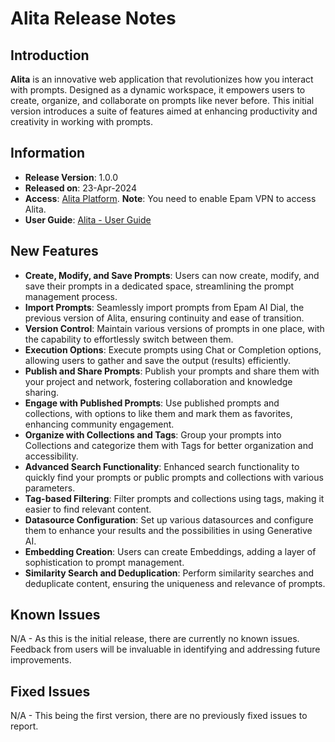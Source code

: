 # Alita Release Notes

## Introduction

**Alita** is an innovative web application that revolutionizes how you interact with prompts. Designed as a dynamic workspace, it empowers users to create, organize, and collaborate on prompts like never before. This initial version introduces a suite of features aimed at enhancing productivity and creativity in working with prompts.

## Information

* **Release Version**: 1.0.0
* **Released on**: 23-Apr-2024
* **Access**: [Alita Platform](https://alita.lab.epam.com). **Note**: You need to enable Epam VPN to access Alita.
* **User Guide**: [Alita - User Guide](../user-guide/intro.md)

## New Features

* **Create, Modify, and Save Prompts**: Users can now create, modify, and save their prompts in a dedicated space, streamlining the prompt management process.
* **Import Prompts**: Seamlessly import prompts from Epam AI Dial, the previous version of Alita, ensuring continuity and ease of transition.
* **Version Control**: Maintain various versions of prompts in one place, with the capability to effortlessly switch between them.
* **Execution Options**: Execute prompts using Chat or Completion options, allowing users to gather and save the output (results) efficiently.
* **Publish and Share Prompts**: Publish your prompts and share them with your project and network, fostering collaboration and knowledge sharing.
* **Engage with Published Prompts**: Use published prompts and collections, with options to like them and mark them as favorites, enhancing community engagement.
* **Organize with Collections and Tags**: Group your prompts into Collections and categorize them with Tags for better organization and accessibility.
* **Advanced Search Functionality**: Enhanced search functionality to quickly find your prompts or public prompts and collections with various parameters.
* **Tag-based Filtering**: Filter prompts and collections using tags, making it easier to find relevant content.
* **Datasource Configuration**: Set up various datasources and configure them to enhance your results and the possibilities in using Generative AI.
* **Embedding Creation**: Users can create Embeddings, adding a layer of sophistication to prompt management.
* **Similarity Search and Deduplication**: Perform similarity searches and deduplicate content, ensuring the uniqueness and relevance of prompts.

## Known Issues

N/A - As this is the initial release, there are currently no known issues. Feedback from users will be invaluable in identifying and addressing future improvements.

## Fixed Issues

N/A - This being the first version, there are no previously fixed issues to report.